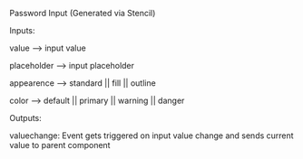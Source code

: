 Password Input (Generated via Stencil)

Inputs:

value --> input value

placeholder --> input placeholder

appearence --> standard || fill || outline

color --> default || primary || warning || danger

Outputs:

valuechange: Event gets triggered on input value change and sends current value to parent component
